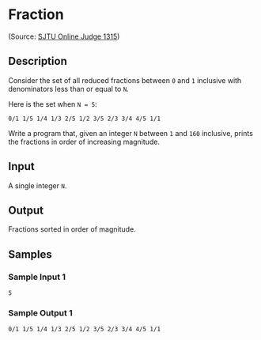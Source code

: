 # Fraction

(Source: [SJTU Online Judge 1315](https://acm.sjtu.edu.cn/OnlineJudge/problem/1315))

## Description
Consider the set of all reduced fractions between `0` and `1` inclusive with denominators less than or equal to `N`.

Here is the set when `N = 5`:

```
0/1 1/5 1/4 1/3 2/5 1/2 3/5 2/3 3/4 4/5 1/1
```

Write a program that, given an integer `N` between `1` and `160` inclusive, prints the fractions in order of increasing magnitude.

## Input
A single integer `N`.

## Output
Fractions sorted in order of magnitude.

## Samples
### Sample Input 1
```
5
```

### Sample Output 1
```
0/1 1/5 1/4 1/3 2/5 1/2 3/5 2/3 3/4 4/5 1/1
```